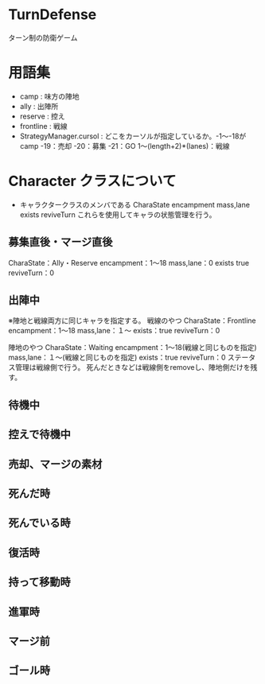 # TurnDefense
ターン制の防衛ゲーム
# 用語集
* camp : 味方の陣地
* ally : 出陣所
* reserve : 控え
* frontline : 戦線
* StrategyManager.cursol : どこをカーソルが指定しているか。-1～-18がcamp -19：売却 -20：募集 -21：GO 1～(length+2)*(lanes)：戦線

# Character クラスについて
* キャラクタークラスのメンバである
CharaState
encampment
mass,lane
exists
reviveTurn
これらを使用してキャラの状態管理を行う。

## 募集直後・マージ直後
CharaState：Ally・Reserve
encampment：1～18
mass,lane：0
exists true
reviveTurn：0
## 出陣中
※陣地と戦線両方に同じキャラを指定する。
戦線のやつ
CharaState：Frontline
encampment：1～18
mass,lane：１～
exists：true
reviveTurn：0

陣地のやつ
CharaState：Waiting
encampment：1～18(戦線と同じものを指定)
mass,lane：１～(戦線と同じものを指定)
exists：true
reviveTurn：0
ステータス管理は戦線側で行う。
死んだときなどは戦線側をremoveし、陣地側だけを残す。
## 待機中
## 控えで待機中
## 売却、マージの素材
## 死んだ時
## 死んでいる時
## 復活時
## 持って移動時
## 進軍時
## マージ前
## ゴール時

